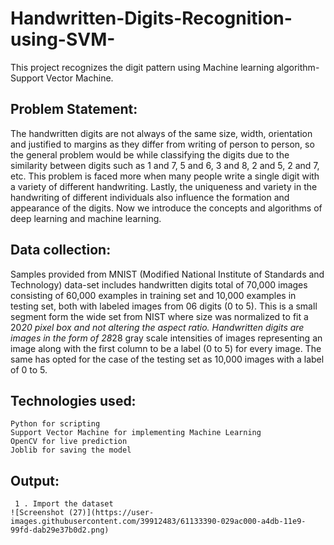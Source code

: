 # Handwritten-Digits-Recognition-using-SVM-
This project recognizes the digit pattern using Machine learning algorithm-Support Vector Machine. 

## Problem Statement:
The handwritten digits are not always of the same 
size, width, orientation and justified to margins as they differ from writing of person to person, so the general problem would be while classifying the digits due to the similarity between digits such as 1 and 7, 5 and 6, 3 and 8, 2 and 5, 2 and 7, etc. This problem is faced more when many people write a single digit with a variety of different handwriting. Lastly, the uniqueness and variety in the handwriting of different individuals also influence the formation and appearance of the digits. Now we introduce the concepts and algorithms of deep learning and machine learning.

## Data collection:
Samples provided from MNIST (Modified National Institute of Standards and Technology) data-set includes handwritten digits total of 70,000 images consisting of 60,000 examples in training set and 10,000 examples in testing set, both with labeled images from 06 digits (0 to 5). This is a small segment form the wide set from NIST where size was normalized to fit a 20*20 pixel box and not altering the aspect ratio. Handwritten digits are images in the form of 28*28 gray scale intensities of images representing an image along with the first column to be a label (0 to 5) for every image. The same has opted for the case of the testing set as 10,000 images with a label of 0 to 5.

## Technologies used:
```
Python for scripting
Support Vector Machine for implementing Machine Learning
OpenCV for live prediction 
Joblib for saving the model 
```

## Output:
```
 1 . Import the dataset
![Screenshot (27)](https://user-images.githubusercontent.com/39912483/61133390-029ac000-a4db-11e9-99fd-dab29e37b0d2.png)
